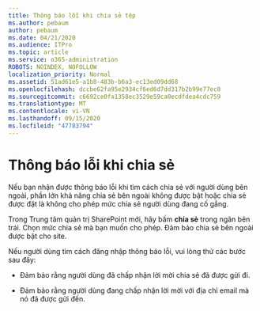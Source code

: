 ```yaml
---
title: Thông báo lỗi khi chia sẻ tệp
ms.author: pebaum
author: pebaum
ms.date: 04/21/2020
ms.audience: ITPro
ms.topic: article
ms.service: o365-administration
ROBOTS: NOINDEX, NOFOLLOW
localization_priority: Normal
ms.assetid: 51ad61e5-a1b8-483b-b6a3-ec13ed09dd68
ms.openlocfilehash: dccbe62fa95e2934cf6ed6d7dd317b2b99e77ec0
ms.sourcegitcommit: c6692ce0fa1358ec3529e59ca0ecdfdea4cdc759
ms.translationtype: MT
ms.contentlocale: vi-VN
ms.lasthandoff: 09/15/2020
ms.locfileid: "47783794"
---
```

# <a name="error-messages-when-sharing"></a>Thông báo lỗi khi chia sẻ

Nếu bạn nhận được thông báo lỗi khi tìm cách chia sẻ với người dùng bên ngoài, phần lớn khả năng chia sẻ bên ngoài không được bật hoặc chia sẻ được đặt là không cho phép mức chia sẻ người dùng đang cố gắng.
  
Trong Trung tâm quản trị SharePoint mới, hãy bấm **chia sẻ** trong ngăn bên trái. Chọn mức chia sẻ mà bạn muốn cho phép. Đảm bảo chia sẻ bên ngoài được bật cho site. 
  
Nếu người dùng tìm cách đăng nhập thông báo lỗi, vui lòng thử các bước sau đây:
  
- Đảm bảo rằng người dùng đã chấp nhận lời mời chia sẻ đã được gửi đi.
    
- Đảm bảo rằng người dùng đang chấp nhận lời mời với địa chỉ email mà nó đã được gửi đến.
    

